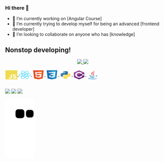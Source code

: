 ### Hi there 👋



- 🔭 I’m currently working on  [Angular Course] 
- 🌱 I’m currently trying to develop myself for being an advanced [frontend developer]
- 👯 I’m looking to collaborate on anyone who has [knowledge]
## Nonstop developing! 
<div align="center">
  <a href="https://github.com/justsedaunal">
  <img height="180em" src="https://github-readme-stats.vercel.app/api?username=justsedaunal&show_icons=true&theme=dracula&include_all_commits=true&count_private=true"/>
  <img height="180em" src="https://github-readme-stats.vercel.app/api/top-langs/?username=justsedaunal&layout=compact&langs_count=7&theme=dracula"/>
    
</div>
  <div style="display: inline_block"><br>
  <img align="center" alt="justsedaunal-Js" height="30" width="40" src="https://raw.githubusercontent.com/devicons/devicon/master/icons/javascript/javascript-plain.svg">
  <img align="center" alt="justsedaunal-React" height="30" width="40" src="https://raw.githubusercontent.com/devicons/devicon/master/icons/react/react-original.svg">
  <img align="center" alt="justsedaunal-HTML" height="30" width="40" src="https://raw.githubusercontent.com/devicons/devicon/master/icons/html5/html5-original.svg">
  <img align="center" alt="justsedaunal-CSS" height="30" width="40" src="https://raw.githubusercontent.com/devicons/devicon/master/icons/css3/css3-original.svg">
  <img align="center" alt="justsedaunal-Python" height="30" width="40" src="https://raw.githubusercontent.com/devicons/devicon/master/icons/python/python-original.svg">
  <img align="center" alt="justsedaunal-Csharp" height="30" width="40" src="https://raw.githubusercontent.com/devicons/devicon/master/icons/csharp/csharp-original.svg">
  <img align="center" alt="justsedaunal-Java" height="30" width="40" src="https://raw.githubusercontent.com/devicons/devicon/master/icons/java/java-original.svg">
</div>
  
  ##
 
<div>  
  
 
 	
 <a href="https://medium.com/@justsedaunal" target="_blank"><img src="https://img.shields.io/badge/Medium-7289DA?style=for-the-badge&logo=discord&logoColor=white" target="_blank"></a> 
  <a href = "mailto:sedaylmz06@gmail.com"><img src="https://img.shields.io/badge/-Gmail-%23333?style=for-the-badge&logo=gmail&logoColor=white" target="_blank"></a>
  <a href="https://www.linkedin.com/in/seda-%C3%BCnal-09b654129/" target="_blank"><img src="https://img.shields.io/badge/-LinkedIn-%230077B5?style=for-the-badge&logo=linkedin&logoColor=white" target="_blank"></a> 
 
  ![Snake animation](https://github.com/rafaballerini/rafaballerini/blob/output/github-contribution-grid-snake.svg)
 
</div>
